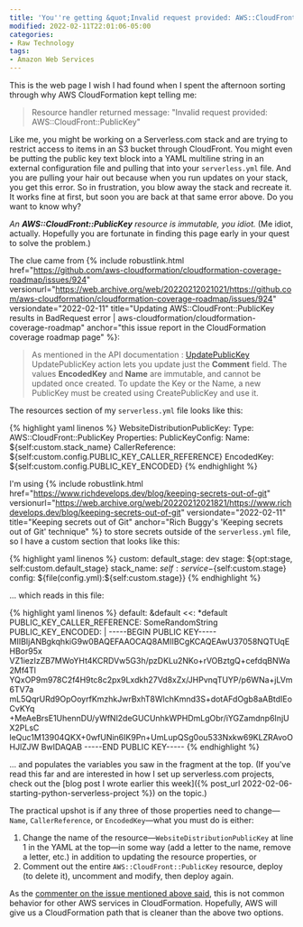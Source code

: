 ```yaml
---
title: 'You''re getting &quot;Invalid request provided: AWS::CloudFront::PublicKey&quot; because CloudFront Public Keys are immutable'
modified: 2022-02-11T22:01:06-05:00
categories:
- Raw Technology
tags:
- Amazon Web Services
---
```


This is the web page I wish I had found when I spent the afternoon sorting through why AWS CloudFormation kept telling me:

> Resource handler returned message: "Invalid request provided: AWS::CloudFront::PublicKey"

Like me, you might be working on a Serverless.com stack and are trying to restrict access to items in an S3 bucket through CloudFront. 
You might even be putting the public key text block into a YAML multiline string in an external configuration file and pulling that into your `serverless.yml` file. 
And you are pulling your hair out because when you run updates on your stack, you get this error. 
So in frustration, you blow away the stack and recreate it.
It works fine at first, but soon you are back at that same error above. 
Do you want to know why?

_An **AWS::CloudFront::PublicKey** resource is immutable, you idiot._  (Me idiot, actually.  Hopefully you are fortunate in finding this page early in your quest to solve the problem.)

The clue came from {% include robustlink.html href="https://github.com/aws-cloudformation/cloudformation-coverage-roadmap/issues/924" versionurl="https://web.archive.org/web/20220212021021/https://github.com/aws-cloudformation/cloudformation-coverage-roadmap/issues/924" versiondate="2022-02-11" title="Updating AWS::CloudFront::PublicKey results in BadRequest error |  aws-cloudformation/cloudformation-coverage-roadmap" anchor="this issue report in the CloudFormation coverage roadmap page" %}:

> As mentioned in the API documentation : [UpdatePublicKey](https://docs.aws.amazon.com/cloudfront/latest/APIReference/API_UpdatePublicKey.html)  
UpdatePublicKey action lets you update just the **Comment** field. The values **EncodedKey** and **Name** are immutable, and cannot be updated once created. To update the Key or the Name, a new PublicKey must be created using CreatePublicKey and use it. 

The resources section of my `serverless.yml` file looks like this:

{% highlight yaml linenos %}
    WebsiteDistributionPublicKey:
      Type: AWS::CloudFront::PublicKey
      Properties:
        PublicKeyConfig:
          Name: ${self:custom.stack_name}
          CallerReference: ${self:custom.config.PUBLIC_KEY_CALLER_REFERENCE}
          EncodedKey: ${self:custom.config.PUBLIC_KEY_ENCODED}
{% endhighlight %}

I'm using {% include robustlink.html href="https://www.richdevelops.dev/blog/keeping-secrets-out-of-git" versionurl="https://web.archive.org/web/20220212021821/https://www.richdevelops.dev/blog/keeping-secrets-out-of-git" versiondate="2022-02-11" title="Keeping secrets out of Git" anchor="Rich Buggy's 'Keeping secrets out of Git' technique" %} to store secrets outside of the `serverless.yml` file, so I have a custom section that looks like this:

{% highlight yaml linenos %}
custom:
  default_stage: dev
  stage: ${opt:stage, self:custom.default_stage}
  stack_name: ${self:service}-${self:custom.stage}
  config: ${file(config.yml):${self:custom.stage}}
{% endhighlight %}

... which reads in this file:

{% highlight yaml linenos %}
default: &default
  <<: *default
  PUBLIC_KEY_CALLER_REFERENCE: SomeRandomString
  PUBLIC_KEY_ENCODED: |
    -----BEGIN PUBLIC KEY-----
    MIIBIjANBgkqhkiG9w0BAQEFAAOCAQ8AMIIBCgKCAQEAwU37058NQTUqEHBor95x
    VZ1iezIzZB7MWoYHt4KCRDVw5G3h/pzDKLu2NKo+rVOBztgQ+cefdqBNWa2Mf4Tl
    YQxOP9m978C2f4H9tc8c2px9Lxdkh27Vd8xZx/JHPvnqTUYP/p6WNa+jLVm6TV7a
    mL5QqrURd9OpOoyrfKmzhkJwrBxhT8WlchKmnd3S+dotAFdOgb8aABtdIEoCvKYq
    +MeAeBrsE1UhennDU/yWfNl2deGUCUnhkWPHDmLgObr/iYGZamdnp6InjUX2PLsC
    leQuc1M13904QKX+0wfUNin6IK9Pn+UmLupQSg0ou533Nxkw69KLZRAvoOHJlZJW
    BwIDAQAB
    -----END PUBLIC KEY-----
{% endhighlight %}

... and populates the variables you saw in the fragment at the top. 
(If you've read this far and are interested in how I set up serverless.com projects, check out the [blog post I wrote earlier this week]({% post_url 2022-02-06-starting-python-serverless-project %}) on the topic.)

The practical upshot is if any three of those properties need to change—`Name`, `CallerReference`, or `EncodedKey`—what you must do is either:

1. Change the name of the resource—`WebsiteDistributionPublicKey` at line 1 in the YAML at the top—in some way (add a letter to the name, remove a letter, etc.) in addition to updating the resource properties, or
2. Comment out the entire `AWS::CloudFront::PublicKey` resource, deploy (to delete it), uncomment and modify, then deploy again.

As the [commenter on the issue mentioned above said](https://github.com/aws-cloudformation/cloudformation-coverage-roadmap/issues/924#issuecomment-957685979), this is not common behavior for other AWS services in CloudFormation. 
Hopefully, AWS will give us a CloudFormation path that is cleaner than the above two options.